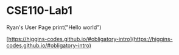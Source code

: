# CSE110-Lab1
Ryan's User Page
print("Hello world")

[https://higgins-codes.github.io/#obligatory-intro](https://higgins-codes.github.io/#obligatory-intro)